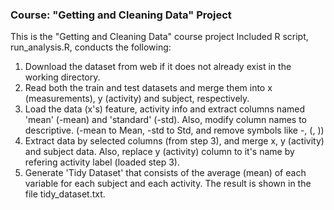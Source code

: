### Course: "Getting and Cleaning Data" Project

This is the "Getting and Cleaning Data" course project
Included R script, run_analysis.R, conducts the following:
1. Download the dataset from web if it does not already exist in the working directory.
2. Read both the train and test datasets and merge them into x (measurements), y (activity) and subject, respectively.
3. Load the data (x's) feature, activity info and extract columns named 'mean' (-mean) and 'standard' (-std). Also, modify column names to descriptive. (-mean to Mean, -std to Std, and remove symbols like -, (, ))
4. Extract data by selected columns (from step 3), and merge x, y (activity) and subject data. Also, replace y (activity) column to it's name by refering activity label (loaded step 3).
4. Generate 'Tidy Dataset' that consists of the average (mean) of each variable for each subject and each activity. The result is shown in the file tidy_dataset.txt.
